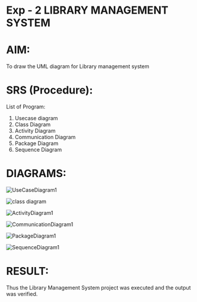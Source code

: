 # Exp - 2 LIBRARY MANAGEMENT SYSTEM

# AIM:
  To draw the UML diagram for Library management system

# SRS (Procedure):
List of Program:

1. Usecase diagram
2. Class Diagram
3. Activity Diagram
4. Communication Diagram
5. Package Diagram
6. Sequence Diagram

# DIAGRAMS:
![UseCaseDiagram1](https://github.com/user-attachments/assets/5292c920-45ac-487e-8caf-7a375ea7bc57)

![class diagram](https://github.com/user-attachments/assets/5d28e277-5c87-4143-9c44-ec43d6aeafa8)

![ActivityDiagram1](https://github.com/user-attachments/assets/bf4898bd-7268-4eaf-b9b9-b8ca71549f01)


![CommunicationDiagram1](https://github.com/user-attachments/assets/31ace2ad-5328-4bfa-8c7e-fd2b497763f9)


![PackageDiagram1](https://github.com/user-attachments/assets/3589f475-5e08-4be2-afca-29eec6a3f536)

![SequenceDiagram1](https://github.com/user-attachments/assets/292ec1e3-3dd4-4ffa-9f76-37d9b24b5411)












# RESULT:
Thus the Library Management System project was executed and the output was verified.
